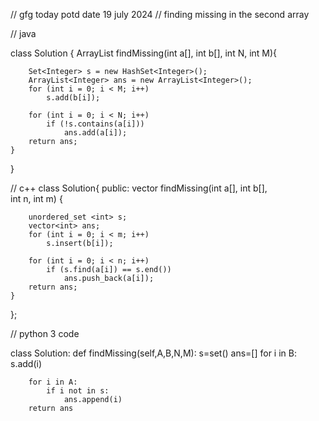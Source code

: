 // gfg today potd date 19 july 2024
// finding missing in the second array

// java

class Solution
{
   ArrayList<Integer>  findMissing(int a[], int b[],  int N, int M){ 
       
        Set<Integer> s = new HashSet<Integer>();
        ArrayList<Integer> ans = new ArrayList<Integer>();
        for (int i = 0; i < M; i++) 
            s.add(b[i]); 
      
        for (int i = 0; i < N; i++) 
            if (!s.contains(a[i])) 
                ans.add(a[i]);
        return ans;
    } 

}

// c++
  class Solution{
		public:
         vector<int> findMissing(int a[], int b[],  
                 int n, int m) 
	  { 
	      
	    unordered_set <int> s;
	    vector<int> ans;
	    for (int i = 0; i < m; i++) 
	        s.insert(b[i]); 
	  
	    for (int i = 0; i < n; i++) 
	        if (s.find(a[i]) == s.end()) 
	            ans.push_back(a[i]);
	    return ans;
	} 
};

// python 3 code

class Solution:
    def findMissing(self,A,B,N,M):
        s=set()
        ans=[]
        for i in B:
            s.add(i) 
    
        for i in A:
            if i not in s: 
                ans.append(i)
        return ans
